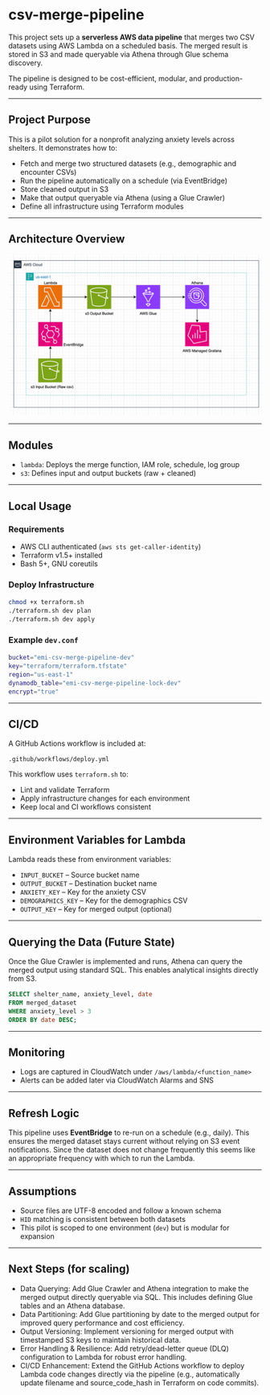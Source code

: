 # csv-merge-pipeline

This project sets up a **serverless AWS data pipeline** that merges two CSV datasets using AWS Lambda on a scheduled basis. The merged result is stored in S3 and made queryable via Athena through Glue schema discovery.

The pipeline is designed to be cost-efficient, modular, and production-ready using Terraform.

---

## Project Purpose

This is a pilot solution for a nonprofit analyzing anxiety levels across shelters. It demonstrates how to:

- Fetch and merge two structured datasets (e.g., demographic and encounter CSVs)
- Run the pipeline automatically on a schedule (via EventBridge)
- Store cleaned output in S3
- Make that output queryable via Athena (using a Glue Crawler)
- Define all infrastructure using Terraform modules

---

## Architecture Overview

![Architecture Diagram](./csv-pipeline-architecture.png)

---

## Modules

- `lambda`: Deploys the merge function, IAM role, schedule, log group
- `s3`: Defines input and output buckets (raw + cleaned)

---

## Local Usage

### Requirements

- AWS CLI authenticated (`aws sts get-caller-identity`)
- Terraform v1.5+ installed
- Bash 5+, GNU coreutils

### Deploy Infrastructure

```bash
chmod +x terraform.sh
./terraform.sh dev plan
./terraform.sh dev apply
```

### Example `dev.conf`

```bash
bucket="emi-csv-merge-pipeline-dev"
key="terraform/terraform.tfstate"
region="us-east-1"
dynamodb_table="emi-csv-merge-pipeline-lock-dev"
encrypt="true"
```

---

## CI/CD

A GitHub Actions workflow is included at:

```
.github/workflows/deploy.yml
```

This workflow uses `terraform.sh` to:
- Lint and validate Terraform
- Apply infrastructure changes for each environment
- Keep local and CI workflows consistent

---

## Environment Variables for Lambda

Lambda reads these from environment variables:

- `INPUT_BUCKET` – Source bucket name
- `OUTPUT_BUCKET` – Destination bucket name
- `ANXIETY_KEY` – Key for the anxiety CSV
- `DEMOGRAPHICS_KEY` – Key for the demographics CSV
- `OUTPUT_KEY` – Key for merged output (optional)

---

## Querying the Data (Future State)

Once the Glue Crawler is implemented and runs, Athena can query the merged output using standard SQL. This enables analytical insights directly from S3.

```sql
SELECT shelter_name, anxiety_level, date
FROM merged_dataset
WHERE anxiety_level > 3
ORDER BY date DESC;
```

---

## Monitoring

- Logs are captured in CloudWatch under `/aws/lambda/<function_name>`
- Alerts can be added later via CloudWatch Alarms and SNS

---

## Refresh Logic

This pipeline uses **EventBridge** to re-run on a schedule (e.g., daily). This ensures the merged dataset stays current without relying on S3 event notifications. Since the dataset does not change frequently this seems like an appropriate frequency with which to run the Lambda.

---

## Assumptions

- Source files are UTF-8 encoded and follow a known schema
- `HID` matching is consistent between both datasets
- This pilot is scoped to one environment (`dev`) but is modular for expansion

---

## Next Steps (for scaling)

- Data Querying: Add Glue Crawler and Athena integration to make the merged output directly queryable via SQL. This includes defining Glue tables and an Athena database.
- Data Partitioning: Add Glue partitioning by date to the merged output for improved query performance and cost efficiency.
- Output Versioning: Implement versioning for merged output with timestamped S3 keys to maintain historical data.
- Error Handling & Resilience: Add retry/dead-letter queue (DLQ) configuration to Lambda for robust error handling.
- CI/CD Enhancement: Extend the GitHub Actions workflow to deploy Lambda code changes directly via the pipeline (e.g., automatically update filename and source_code_hash in Terraform on code commits).
